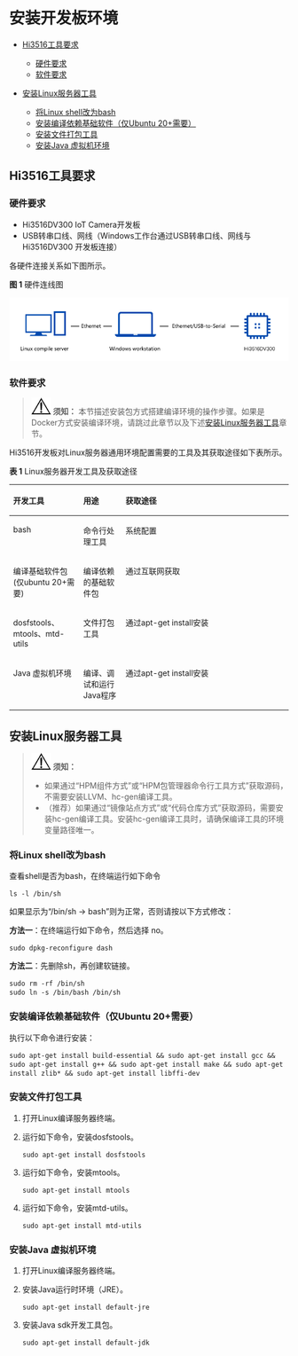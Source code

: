 # 安装开发板环境<a name="ZH-CN_TOPIC_0000001105829366"></a>

-   [Hi3516工具要求](#section179175261196)
    -   [硬件要求](#section5840424125014)
    -   [软件要求](#section965634210501)

-   [安装Linux服务器工具](#section182916865219)
    -   [将Linux shell改为bash](#section1715027152617)
    -   [安装编译依赖基础软件（仅Ubuntu 20+需要）](#section45512412251)
    -   [安装文件打包工具](#section1969111820270)
    -   [安装Java 虚拟机环境](#section1692618112713)


## Hi3516工具要求<a name="section179175261196"></a>

### 硬件要求<a name="section5840424125014"></a>

-   Hi3516DV300 IoT Camera开发板
-   USB转串口线、网线（Windows工作台通过USB转串口线、网线与Hi3516DV300 开发板连接）

各硬件连接关系如下图所示。

**图 1**  硬件连线图<a name="fig19527104710591"></a>  


![](figures/矩形备份-292.png)

### 软件要求<a name="section965634210501"></a>

>![](public_sys-resources/icon-notice.gif) **须知：** 
>本节描述安装包方式搭建编译环境的操作步骤。如果是Docker方式安装编译环境，请跳过此章节以及下述[安装Linux服务器工具](#section182916865219)章节。

Hi3516开发板对Linux服务器通用环境配置需要的工具及其获取途径如下表所示。

**表 1**  Linux服务器开发工具及获取途径

<a name="table6299192712513"></a>
<table><thead align="left"><tr id="row122993276512"><th class="cellrowborder" valign="top" width="25.112511251125113%" id="mcps1.2.4.1.1"><p id="p1829914271858"><a name="p1829914271858"></a><a name="p1829914271858"></a>开发工具</p>
</th>
<th class="cellrowborder" valign="top" width="15.13151315131513%" id="mcps1.2.4.1.2"><p id="p429918274517"><a name="p429918274517"></a><a name="p429918274517"></a>用途</p>
</th>
<th class="cellrowborder" valign="top" width="59.75597559755976%" id="mcps1.2.4.1.3"><p id="p12997271757"><a name="p12997271757"></a><a name="p12997271757"></a>获取途径</p>
</th>
</tr>
</thead>
<tbody><tr id="row167343191518"><td class="cellrowborder" valign="top" width="25.112511251125113%" headers="mcps1.2.4.1.1 "><p id="p467443191517"><a name="p467443191517"></a><a name="p467443191517"></a>bash</p>
</td>
<td class="cellrowborder" valign="top" width="15.13151315131513%" headers="mcps1.2.4.1.2 "><p id="p0674153114151"><a name="p0674153114151"></a><a name="p0674153114151"></a>命令行处理工具</p>
</td>
<td class="cellrowborder" valign="top" width="59.75597559755976%" headers="mcps1.2.4.1.3 "><p id="p116746312151"><a name="p116746312151"></a><a name="p116746312151"></a>系统配置</p>
</td>
</tr>
<tr id="row14885193315201"><td class="cellrowborder" valign="top" width="25.112511251125113%" headers="mcps1.2.4.1.1 "><p id="p137174662119"><a name="p137174662119"></a><a name="p137174662119"></a>编译基础软件包(仅ubuntu 20+需要)</p>
</td>
<td class="cellrowborder" valign="top" width="15.13151315131513%" headers="mcps1.2.4.1.2 "><p id="p258814561424"><a name="p258814561424"></a><a name="p258814561424"></a>编译依赖的基础软件包</p>
</td>
<td class="cellrowborder" valign="top" width="59.75597559755976%" headers="mcps1.2.4.1.3 "><p id="p1749611716181"><a name="p1749611716181"></a><a name="p1749611716181"></a>通过互联网获取</p>
</td>
</tr>
<tr id="row52253812238"><td class="cellrowborder" valign="top" width="25.112511251125113%" headers="mcps1.2.4.1.1 "><p id="p28007392236"><a name="p28007392236"></a><a name="p28007392236"></a>dosfstools、mtools、mtd-utils</p>
</td>
<td class="cellrowborder" valign="top" width="15.13151315131513%" headers="mcps1.2.4.1.2 "><p id="p98008390232"><a name="p98008390232"></a><a name="p98008390232"></a>文件打包工具</p>
</td>
<td class="cellrowborder" valign="top" width="59.75597559755976%" headers="mcps1.2.4.1.3 "><p id="p280018394233"><a name="p280018394233"></a><a name="p280018394233"></a>通过apt-get install安装</p>
</td>
</tr>
<tr id="row29204072315"><td class="cellrowborder" valign="top" width="25.112511251125113%" headers="mcps1.2.4.1.1 "><p id="p5921190162318"><a name="p5921190162318"></a><a name="p5921190162318"></a>Java 虚拟机环境</p>
</td>
<td class="cellrowborder" valign="top" width="15.13151315131513%" headers="mcps1.2.4.1.2 "><p id="p17921110152311"><a name="p17921110152311"></a><a name="p17921110152311"></a>编译、调试和运行Java程序</p>
</td>
<td class="cellrowborder" valign="top" width="59.75597559755976%" headers="mcps1.2.4.1.3 "><p id="p16921805237"><a name="p16921805237"></a><a name="p16921805237"></a>通过apt-get install安装</p>
</td>
</tr>
</tbody>
</table>

## 安装Linux服务器工具<a name="section182916865219"></a>

>![](public_sys-resources/icon-notice.gif) **须知：** 
>-   如果通过“HPM组件方式”或“HPM包管理器命令行工具方式”获取源码，不需要安装LLVM、hc-gen编译工具。
>-   （推荐）如果通过“镜像站点方式”或“代码仓库方式”获取源码，需要安装hc-gen编译工具。安装hc-gen编译工具时，请确保编译工具的环境变量路径唯一。

### 将Linux shell改为bash<a name="section1715027152617"></a>

查看shell是否为bash，在终端运行如下命令

```
ls -l /bin/sh
```

如果显示为“/bin/sh -\> bash”则为正常，否则请按以下方式修改：

**方法一**：在终端运行如下命令，然后选择 no。

```
sudo dpkg-reconfigure dash
```

**方法二**：先删除sh，再创建软链接。

```
sudo rm -rf /bin/sh
sudo ln -s /bin/bash /bin/sh
```

### 安装编译依赖基础软件（仅Ubuntu 20+需要）<a name="section45512412251"></a>

执行以下命令进行安装：

```
sudo apt-get install build-essential && sudo apt-get install gcc && sudo apt-get install g++ && sudo apt-get install make && sudo apt-get install zlib* && sudo apt-get install libffi-dev
```

### 安装文件打包工具<a name="section1969111820270"></a>

1.  打开Linux编译服务器终端。
2.  运行如下命令，安装dosfstools。

    ```
    sudo apt-get install dosfstools
    ```

3.  运行如下命令，安装mtools。

    ```
    sudo apt-get install mtools
    ```

4.  运行如下命令，安装mtd-utils。

    ```
    sudo apt-get install mtd-utils
    ```


### 安装Java 虚拟机环境<a name="section1692618112713"></a>

1.  打开Linux编译服务器终端。
2.  安装Java运行时环境（JRE）。

    ```
    sudo apt-get install default-jre
    ```

3.  安装Java sdk开发工具包。

    ```
    sudo apt-get install default-jdk
    ```


